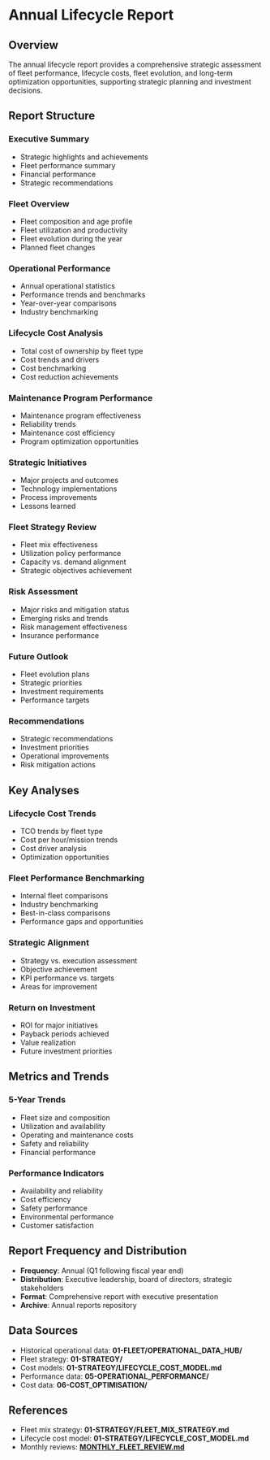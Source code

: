 # Annual Lifecycle Report

## Overview

The annual lifecycle report provides a comprehensive strategic assessment of fleet performance, lifecycle costs, fleet evolution, and long-term optimization opportunities, supporting strategic planning and investment decisions.

## Report Structure

### Executive Summary
- Strategic highlights and achievements
- Fleet performance summary
- Financial performance
- Strategic recommendations

### Fleet Overview
- Fleet composition and age profile
- Fleet utilization and productivity
- Fleet evolution during the year
- Planned fleet changes

### Operational Performance
- Annual operational statistics
- Performance trends and benchmarks
- Year-over-year comparisons
- Industry benchmarking

### Lifecycle Cost Analysis
- Total cost of ownership by fleet type
- Cost trends and drivers
- Cost benchmarking
- Cost reduction achievements

### Maintenance Program Performance
- Maintenance program effectiveness
- Reliability trends
- Maintenance cost efficiency
- Program optimization opportunities

### Strategic Initiatives
- Major projects and outcomes
- Technology implementations
- Process improvements
- Lessons learned

### Fleet Strategy Review
- Fleet mix effectiveness
- Utilization policy performance
- Capacity vs. demand alignment
- Strategic objectives achievement

### Risk Assessment
- Major risks and mitigation status
- Emerging risks and trends
- Risk management effectiveness
- Insurance performance

### Future Outlook
- Fleet evolution plans
- Strategic priorities
- Investment requirements
- Performance targets

### Recommendations
- Strategic recommendations
- Investment priorities
- Operational improvements
- Risk mitigation actions

## Key Analyses

### Lifecycle Cost Trends
- TCO trends by fleet type
- Cost per hour/mission trends
- Cost driver analysis
- Optimization opportunities

### Fleet Performance Benchmarking
- Internal fleet comparisons
- Industry benchmarking
- Best-in-class comparisons
- Performance gaps and opportunities

### Strategic Alignment
- Strategy vs. execution assessment
- Objective achievement
- KPI performance vs. targets
- Areas for improvement

### Return on Investment
- ROI for major initiatives
- Payback periods achieved
- Value realization
- Future investment priorities

## Metrics and Trends

### 5-Year Trends
- Fleet size and composition
- Utilization and availability
- Operating and maintenance costs
- Safety and reliability
- Financial performance

### Performance Indicators
- Availability and reliability
- Cost efficiency
- Safety performance
- Environmental performance
- Customer satisfaction

## Report Frequency and Distribution

- **Frequency**: Annual (Q1 following fiscal year end)
- **Distribution**: Executive leadership, board of directors, strategic stakeholders
- **Format**: Comprehensive report with executive presentation
- **Archive**: Annual reports repository

## Data Sources

- Historical operational data: **01-FLEET/OPERATIONAL_DATA_HUB/**
- Fleet strategy: **01-STRATEGY/**
- Cost models: **01-STRATEGY/LIFECYCLE_COST_MODEL.md**
- Performance data: **05-OPERATIONAL_PERFORMANCE/**
- Cost data: **06-COST_OPTIMISATION/**

## References

- Fleet mix strategy: **01-STRATEGY/FLEET_MIX_STRATEGY.md**
- Lifecycle cost model: **01-STRATEGY/LIFECYCLE_COST_MODEL.md**
- Monthly reviews: **[MONTHLY_FLEET_REVIEW.md](MONTHLY_FLEET_REVIEW.md)**
